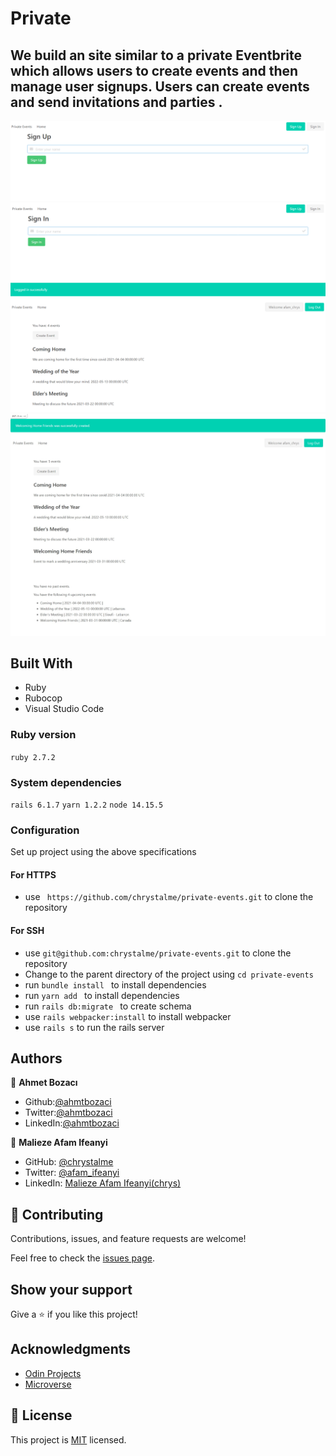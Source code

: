 # Private 

## We build an site similar to a private Eventbrite which allows users to create events and then manage user signups. Users can create events and send invitations and parties .


![screenshot](./images/Screenshot-1.png)
![screenshot](./images/Screenshot-2.png)
![screenshot](./images/Screenshot-3.png)
![screenshot](./images/Screenshot-4.jpeg)

## Built With

- Ruby
- Rubocop
- Visual Studio Code

### Ruby version

  ``` ruby 2.7.2 ```

### System dependencies

  ``` rails 6.1.7 ```
  ``` yarn 1.2.2 ```
  ``` node 14.15.5 ```

### Configuration

  Set up project using the above specifications
   #### For HTTPS
   - use ``` https://github.com/chrystalme/private-events.git``` to clone the repository
   #### For SSH
   - use ``` git@github.com:chrystalme/private-events.git ``` to clone the repository
   - Change to the parent directory of the project using 
    ``` cd private-events ```
   - run ```bundle install ``` to install dependencies
   - run ```yarn add ``` to install dependencies
   - run ```rails db:migrate ``` to create schema
   - use ``` rails webpacker:install ``` to install webpacker
   - use ``` rails s ``` to run the rails server

## Authors

👤 **Ahmet Bozacı**
- Github:[@ahmtbozaci](https://github.com/ahmetbozaci)
- Twitter:[@ahmtbozaci](https://twitter.com/ahmtbozaci)
- LinkedIn:[@ahmtbozaci](https://www.linkedin.com/in/ahmetbozaci/)

👤 **Malieze Afam Ifeanyi**

- GitHub: [@chrystalme](https://github.com/chrystalme)
- Twitter: [@afam_ifeanyi](https://twitter.com/afam_ifeanyi)
- LinkedIn: [Malieze Afam Ifeanyi(chrys)](https://linkedin.com/afam-chrys)

## 🤝 Contributing

Contributions, issues, and feature requests are welcome!

Feel free to check the [issues page](https://github.com/chrystalme/private-events/issues).

## Show your support

Give a ⭐️ if you like this project!

## Acknowledgments

- [Odin Projects](https://www.theodinproject.com/courses/ruby-on-rails/lessons/associations) 
- [Microverse](https://microverse.com)

## 📝 License

This project is [MIT](https://mit-license.org/) licensed.

